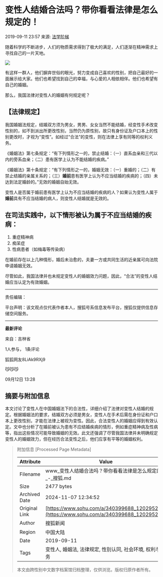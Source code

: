 # 变性人结婚合法吗？带你看看法律是怎么规定的！

2019-09-11 23:57 来源: [法学阶梯](https://www.sohu.com/a/340399688_120295273?spm=smpc.content-abroad.content.1.1730982862603HlrnuZV)

随着科学的不断进步，人们的物质需求得到了极大的满足，人们逐渐在精神需求上寻找自己的一片天地。

![](http://5b0988e595225.cdn.sohucs.com/images/20190911/4dd7a4761de047b5be845cdc6c710cfa.jpeg)

有这样一群人，他们摒弃世俗的眼光，努力变成自己喜欢的性别，把自己最好的一面展示给大家。他们也希望找到自己的幸福，与心爱的人相依相伴。他们也希望有自己的婚姻。

那么，我国法律对变性人的婚姻有何规定呢？

## **【法律规定】**

我国婚姻法规定，结婚双方须为男女，男男、女女当然不能结婚，经变性手术改变性别的，如不到派出所更改性别，当然仍为原性别，故只有身份证及户口本上的性别更改时，才视为“变性”。如经过“合法”的变性，则在法律上享有同等的权利义务。

《婚姻法》第七条规定：“有下列情形之一的，禁止结婚：（一）直系血亲和三代以内的旁系血亲；（二）患有医学上认为不能结婚的疾病。”

《婚姻法》第十条规定：“有下列情形之一的，婚姻无效：（一）重婚的；（二）有禁止结婚的亲属关系的；（三）**婚前**患有医学上认为不应当结婚的疾病的；（四）未达到法定婚龄的。”无效的婚姻自始无效。

变性人是否属于婚前患有医学上认为不应当结婚的疾病的人？如果认为变性人属于**婚前**具有不应当结婚的病人，则变性人结婚就是无效的。

## 在司法实践中，以下情形被认为属于不应当结婚的疾病：

1. 重症精神病
2. 痴呆症
3. 性病患者（如梅毒等传染病）

在婚前存在以上几种情形，婚后未治愈的，夫妻一方或共同生活的近亲属可向法院申请婚姻无效。

尽管如此，我国法律并也未规定变性人的婚姻效力问题，因此，“合法”的变性人结婚应当认定为有效婚姻。

---

责任编辑：

平台声明：该文观点仅代表作者本人，搜狐号系信息发布平台，搜狐仅提供信息存储空间服务。

---

**最新评论**

来自：吉林省

1人参与， 1条评论

狐狐网友8LiAk9RXj9

😼😼😼

09月12日 13:28

## 摘要与附加信息

<!-- tcd_abstract -->
本文讨论了变性人在中国婚姻法下的合法性，详细介绍了法律对变性人结婚的规定。根据婚姻法的要求，结婚双方必须是男女，变性人在手术后需在身份证和户口本上更改性别，才能在法律上被视为变性。因此，合法变性人的婚姻应得到有效认定。文中也分析了在婚前被认为患有不应结婚疾病的情形，例如重症精神病及性病等，指出这些情况可能导致婚姻的无效。此文还强调了尽管我国法律并未明确规定变性人的婚姻效力，但在经历合法变性之后，他们应享有平等的婚姻权利。
<!-- tcd_abstract_end -->

> 附加信息 [Processed Page Metadata]
>
> | Attribute       | Value                                  |
> |-----------------|----------------------------------------|
> | Filename        | www_变性人结婚合法吗？带你看看法律是怎么规定的！_-_搜狐.md                             |
> | Size            | 2477 bytes                           |
> | Archived Date   | 2024-11-07 12:34:52                             |
> | Original Link   | [https://www.sohu.com/a/340399688_120295273](https://www.sohu.com/a/340399688_120295273)                       |
> | Author          | 搜狐新闻                               |
> | Region          | 中国大陆                               |
> | Date            | 2019-09-11                                 |
> | Tags            | 变性人, 婚姻法, 法律规定, 性别认同, 社会环境, 权利与义务                                 |
>
> 本文由跨性别中文数字档案馆归档整理，仅供浏览。版权归原作者所有。
>